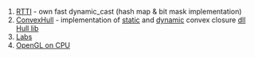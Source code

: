 1) [RTTI](https://github.com/Timoniche/Graphics/tree/master/RTTI) - own fast dynamic_cast (hash map & bit mask implementation)
2) [ConvexHull](https://github.com/Timoniche/Graphics/tree/master/ConvexHull) - implementation of
[static](https://neerc.ifmo.ru/wiki/index.php?title=%D0%A1%D1%82%D0%B0%D1%82%D0%B8%D1%87%D0%B5%D1%81%D0%BA%D0%B8%D0%B5_%D0%B2%D1%8B%D0%BF%D1%83%D0%BA%D0%BB%D1%8B%D0%B5_%D0%BE%D0%B1%D0%BE%D0%BB%D0%BE%D1%87%D0%BA%D0%B8:_%D0%94%D0%B6%D0%B0%D1%80%D0%B2%D0%B8%D1%81,_%D0%93%D1%80%D1%8D%D1%85%D0%B5%D0%BC,_%D0%AD%D0%BD%D0%B4%D1%80%D1%8E,_%D0%A7%D0%B5%D0%BD,_QuickHull) and [dynamic](https://neerc.ifmo.ru/wiki/index.php?title=%D0%94%D0%B8%D0%BD%D0%B0%D0%BC%D0%B8%D1%87%D0%B5%D1%81%D0%BA%D0%B0%D1%8F_%D0%B2%D1%8B%D0%BF%D1%83%D0%BA%D0%BB%D0%B0%D1%8F_%D0%BE%D0%B1%D0%BE%D0%BB%D0%BE%D1%87%D0%BA%D0%B0_(%D0%B4%D0%BE%D1%81%D1%82%D0%B0%D1%82%D0%BE%D1%87%D0%BD%D0%BE_log%5E2_%D0%BD%D0%B0_%D0%B4%D0%BE%D0%B1%D0%B0%D0%B2%D0%BB%D0%B5%D0%BD%D0%B8%D0%B5/%D1%83%D0%B4%D0%B0%D0%BB%D0%B5%D0%BD%D0%B8%D0%B5)) convex closure
[dll Hull lib](https://github.com/Timoniche/Graphics/tree/master/HullLib)
3) [Labs](https://github.com/Timoniche/Graphics/tree/master/CompGeom)
4) [OpenGL on CPU](https://github.com/Timoniche/Graphics/tree/master/CubeBresenham/cubeQT)